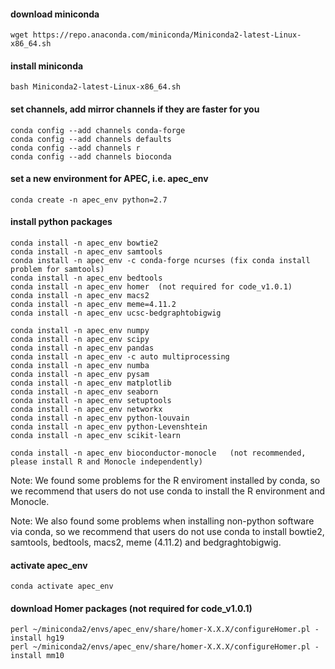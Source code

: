 
#### download miniconda

    wget https://repo.anaconda.com/miniconda/Miniconda2-latest-Linux-x86_64.sh

#### install miniconda

    bash Miniconda2-latest-Linux-x86_64.sh

#### set channels, add mirror channels if they are faster for you

    conda config --add channels conda-forge
    conda config --add channels defaults
    conda config --add channels r
    conda config --add channels bioconda


#### set a new environment for APEC, i.e. apec_env

    conda create -n apec_env python=2.7

#### install python packages

    conda install -n apec_env bowtie2
    conda install -n apec_env samtools
    conda install -n apec_env -c conda-forge ncurses (fix conda install problem for samtools)
    conda install -n apec_env bedtools
    conda install -n apec_env homer  (not required for code_v1.0.1)
    conda install -n apec_env macs2
    conda install -n apec_env meme=4.11.2
    conda install -n apec_env ucsc-bedgraphtobigwig

    conda install -n apec_env numpy
    conda install -n apec_env scipy
    conda install -n apec_env pandas
    conda install -n apec_env -c auto multiprocessing
    conda install -n apec_env numba
    conda install -n apec_env pysam
    conda install -n apec_env matplotlib
    conda install -n apec_env seaborn
    conda install -n apec_env setuptools
    conda install -n apec_env networkx
    conda install -n apec_env python-louvain
    conda install -n apec_env python-Levenshtein
    conda install -n apec_env scikit-learn
    
    conda install -n apec_env bioconductor-monocle   (not recommended, please install R and Monocle independently)

Note: We found some problems for the R enviroment installed by conda, so we recommend that users do not use conda to install the R environment and Monocle.

Note: We also found some problems when installing non-python software via conda, so we recommend that users do not use conda to install bowtie2, samtools, bedtools, macs2, meme (4.11.2) and bedgraghtobigwig.

#### activate apec_env

    conda activate apec_env

#### download Homer packages (not required for code_v1.0.1)

    perl ~/miniconda2/envs/apec_env/share/homer-X.X.X/configureHomer.pl -install hg19
    perl ~/miniconda2/envs/apec_env/share/homer-X.X.X/configureHomer.pl -install mm10
    
    
